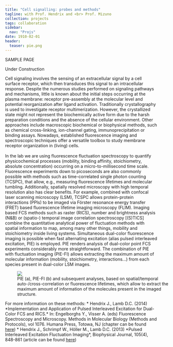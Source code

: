 ```yaml
---
title: "Cell signalling: probes and methods"
tagline: with Prof. Hendrix and <br> Prof. Mizuno
collection: projects
tags: collaboration
sidebar:
  nav: "Projs"
date: 1910-02-01
header:
  teaser: pie.png
---
```


SAMPLE PAGE

Under Construction

Cell signaling involves the sensing of an extracellular signal by a cell surface receptor, which then transduces this signal to an intracellular response. Despite the numerous studies performed on signaling pathways and mechanisms, little is known about the initial steps occurring at the plasma membrane: receptor pre-assembly at the molecular level and potential reorganization after ligand activation. Traditionally crystallography is used to investigate receptor multimerization. However, the crystallized state might not represent the biochemically active form due to the harsh preparation conditions and the absence of the cellular environment. Other approaches include macroscopic biochemical or biophysical methods, such as chemical cross-linking, ion-channel gating, immunoprecipitation or binding assays. Nowadays, established fluorescence imaging and spectroscopic techniques offer a versatile toolbox to study membrane receptor organization in (living) cells.
<br/><br/>
In the lab we are using fluorescence fluctuation spectroscopy to quantify physicochemical processes (mobility, binding affinity, stoichiometry, absolute concentration) occurring on a micro-to-millisecond time scale. Fluorescence experiments down to picoseconds are also commonly possible with methods such as time-correlated single photon counting (TCSPC), that allow, e.g., measuring fluorescence lifetimes and molecular tumbling.  Additionally, spatially resolved microscopy with high temporal resolution also has clear benefits. For example, combined with confocal laser scanning microscopy (LSM), TCSPC allows protein-protein interactions (PPIs) to be imaged via Förster resonance energy transfer (FRET) based fluorescence lifetime imaging microscopy (FLIM). Imaging based FCS methods such as raster (RICS), number and brightness analysis (N&B) or (spatio-) temporal image correlation spectroscopy [(S)TICS] combine the quantitative analytical power of fluctuation methods with spatial information to map, among many other things, mobility and stoichiometry inside living systems. Simultaneous dual-color fluorescence imaging is possible when fast alternating excitation (alias pulsed interleaved excitation, PIE) is employed. PIE renders analysis of dual-color point FCS experiments considerably more straightforward. The combination of PIE with fluctuation imaging (PIE-FI) allows extracting the maximum amount of molecular information (mobility, stoichiometry, interactions...) from each species present in dual-color LSM images.
<figure style="width: 100%" class="align-center">
<img src='/images/pie.png'>
<figcaption>PIE (a), PIE-FI (b) and subsequent analyses, based on spatial/temporal auto-/cross-correlation or fluorescence lifetimes, which allow to extract the maximum amount of information of the molecules present in the imaged structure.</figcaption>
</figure>  
For more information on these methods:
* Hendrix J., Lamb D.C. (2014) *Implementation and Application of Pulsed Interleaved Excitation for Dual-Color FCS and RICS.* In: Engelborghs Y., Visser A. (eds) Fluorescence Spectroscopy and Microscopy. Methods in Molecular Biology (Methods and Protocols), vol 1076. Humana Press, Totowa, NJ (chapter can be found <a href="https://link.springer.com/protocol/10.1007%2F978-1-62703-649-8_30"><u>here</u></a>)
* Hendrix J., Schrimpf W., Höller M., Lamb D.C. (2013) *Pulsed Interleaved Excitation Fluctuation Imaging*, Biophysical Journal, 105(4), 848-861 (article can be found <a href="https://www.sciencedirect.com/science/article/pii/S0006349513006863?via%3Dihub"><u>here</u></a>)
<br/><br/>
